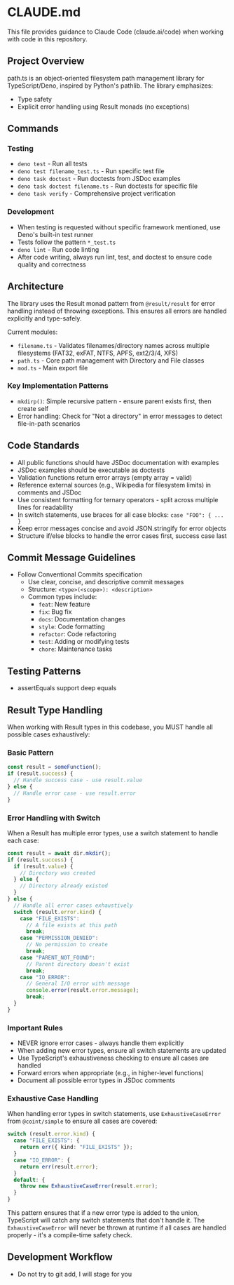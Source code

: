 # CLAUDE.md

This file provides guidance to Claude Code (claude.ai/code) when working with
code in this repository.

## Project Overview

path.ts is an object-oriented filesystem path management library for
TypeScript/Deno, inspired by Python's pathlib. The library emphasizes:

- Type safety
- Explicit error handling using Result monads (no exceptions)

## Commands

### Testing

- `deno test` - Run all tests
- `deno test filename_test.ts` - Run specific test file
- `deno task doctest` - Run doctests from JSDoc examples
- `deno task doctest filename.ts` - Run doctests for specific file
- `deno task verify` - Comprehensive project verification

### Development

- When testing is requested without specific framework mentioned, use Deno's
  built-in test runner
- Tests follow the pattern `*_test.ts`
- `deno lint` - Run code linting
- After code writing, always run lint, test, and doctest to ensure code quality
  and correctness

## Architecture

The library uses the Result monad pattern from `@result/result` for error
handling instead of throwing exceptions. This ensures all errors are handled
explicitly and type-safely.

Current modules:

- `filename.ts` - Validates filenames/directory names across multiple
  filesystems (FAT32, exFAT, NTFS, APFS, ext2/3/4, XFS)
- `path.ts` - Core path management with Directory and File classes
- `mod.ts` - Main export file

### Key Implementation Patterns

- `mkdirp()`: Simple recursive pattern - ensure parent exists first, then create
  self
- Error handling: Check for "Not a directory" in error messages to detect
  file-in-path scenarios

## Code Standards

- All public functions should have JSDoc documentation with examples
- JSDoc examples should be executable as doctests
- Validation functions return error arrays (empty array = valid)
- Reference external sources (e.g., Wikipedia for filesystem limits) in comments
  and JSDoc
- Use consistent formatting for ternary operators - split across multiple lines
  for readability
- In switch statements, use braces for all case blocks: `case "FOO": { ... }`
- Keep error messages concise and avoid JSON.stringify for error objects
- Structure if/else blocks to handle the error cases first, success case last

## Commit Message Guidelines

- Follow Conventional Commits specification
  - Use clear, concise, and descriptive commit messages
  - Structure: `<type>(<scope>): <description>`
  - Common types include:
    - `feat`: New feature
    - `fix`: Bug fix
    - `docs`: Documentation changes
    - `style`: Code formatting
    - `refactor`: Code refactoring
    - `test`: Adding or modifying tests
    - `chore`: Maintenance tasks

## Testing Patterns

- assertEquals support deep equals

## Result Type Handling

When working with Result types in this codebase, you MUST handle all possible
cases exhaustively:

### Basic Pattern

```typescript ignore
const result = someFunction();
if (result.success) {
  // Handle success case - use result.value
} else {
  // Handle error case - use result.error
}
```

### Error Handling with Switch

When a Result has multiple error types, use a switch statement to handle each
case:

```typescript ignore
const result = await dir.mkdir();
if (result.success) {
  if (result.value) {
    // Directory was created
  } else {
    // Directory already existed
  }
} else {
  // Handle all error cases exhaustively
  switch (result.error.kind) {
    case "FILE_EXISTS":
      // A file exists at this path
      break;
    case "PERMISSION_DENIED":
      // No permission to create
      break;
    case "PARENT_NOT_FOUND":
      // Parent directory doesn't exist
      break;
    case "IO_ERROR":
      // General I/O error with message
      console.error(result.error.message);
      break;
  }
}
```

### Important Rules

- NEVER ignore error cases - always handle them explicitly
- When adding new error types, ensure all switch statements are updated
- Use TypeScript's exhaustiveness checking to ensure all cases are handled
- Forward errors when appropriate (e.g., in higher-level functions)
- Document all possible error types in JSDoc comments

### Exhaustive Case Handling

When handling error types in switch statements, use `ExhaustiveCaseError` from
`@coint/simple` to ensure all cases are covered:

```typescript ignore
switch (result.error.kind) {
  case "FILE_EXISTS": {
    return err({ kind: "FILE_EXISTS" });
  }
  case "IO_ERROR": {
    return err(result.error);
  }
  default: {
    throw new ExhaustiveCaseError(result.error);
  }
}
```

This pattern ensures that if a new error type is added to the union, TypeScript
will catch any switch statements that don't handle it. The `ExhaustiveCaseError`
will never be thrown at runtime if all cases are handled properly - it's a
compile-time safety check.

## Development Workflow

- Do not try to git add, I will stage for you
